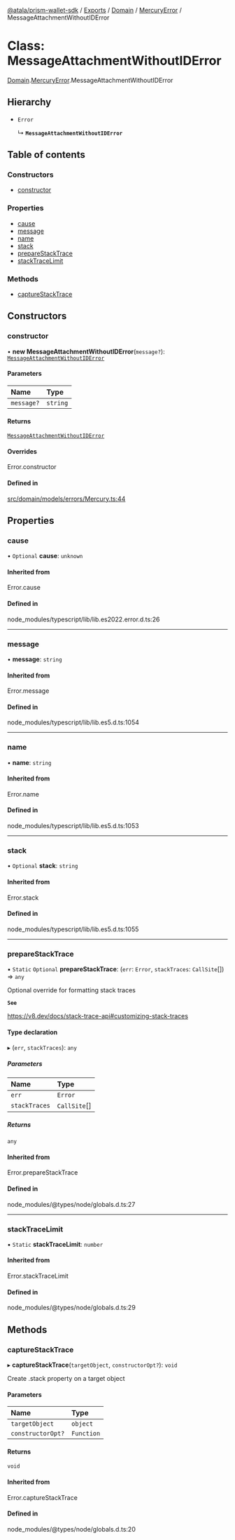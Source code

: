 [@atala/prism-wallet-sdk](../README.md) / [Exports](../modules.md) / [Domain](../modules/Domain.md) / [MercuryError](../modules/Domain.MercuryError.md) / MessageAttachmentWithoutIDError

# Class: MessageAttachmentWithoutIDError

[Domain](../modules/Domain.md).[MercuryError](../modules/Domain.MercuryError.md).MessageAttachmentWithoutIDError

## Hierarchy

- `Error`

  ↳ **`MessageAttachmentWithoutIDError`**

## Table of contents

### Constructors

- [constructor](Domain.MercuryError.MessageAttachmentWithoutIDError.md#constructor)

### Properties

- [cause](Domain.MercuryError.MessageAttachmentWithoutIDError.md#cause)
- [message](Domain.MercuryError.MessageAttachmentWithoutIDError.md#message)
- [name](Domain.MercuryError.MessageAttachmentWithoutIDError.md#name)
- [stack](Domain.MercuryError.MessageAttachmentWithoutIDError.md#stack)
- [prepareStackTrace](Domain.MercuryError.MessageAttachmentWithoutIDError.md#preparestacktrace)
- [stackTraceLimit](Domain.MercuryError.MessageAttachmentWithoutIDError.md#stacktracelimit)

### Methods

- [captureStackTrace](Domain.MercuryError.MessageAttachmentWithoutIDError.md#capturestacktrace)

## Constructors

### constructor

• **new MessageAttachmentWithoutIDError**(`message?`): [`MessageAttachmentWithoutIDError`](Domain.MercuryError.MessageAttachmentWithoutIDError.md)

#### Parameters

| Name | Type |
| :------ | :------ |
| `message?` | `string` |

#### Returns

[`MessageAttachmentWithoutIDError`](Domain.MercuryError.MessageAttachmentWithoutIDError.md)

#### Overrides

Error.constructor

#### Defined in

[src/domain/models/errors/Mercury.ts:44](https://github.com/hyperledger/identus-edge-agent-sdk-ts/blob/3c504bead94c87cd52de807c230d8a674846dce5/src/domain/models/errors/Mercury.ts#L44)

## Properties

### cause

• `Optional` **cause**: `unknown`

#### Inherited from

Error.cause

#### Defined in

node_modules/typescript/lib/lib.es2022.error.d.ts:26

___

### message

• **message**: `string`

#### Inherited from

Error.message

#### Defined in

node_modules/typescript/lib/lib.es5.d.ts:1054

___

### name

• **name**: `string`

#### Inherited from

Error.name

#### Defined in

node_modules/typescript/lib/lib.es5.d.ts:1053

___

### stack

• `Optional` **stack**: `string`

#### Inherited from

Error.stack

#### Defined in

node_modules/typescript/lib/lib.es5.d.ts:1055

___

### prepareStackTrace

▪ `Static` `Optional` **prepareStackTrace**: (`err`: `Error`, `stackTraces`: `CallSite`[]) => `any`

Optional override for formatting stack traces

**`See`**

https://v8.dev/docs/stack-trace-api#customizing-stack-traces

#### Type declaration

▸ (`err`, `stackTraces`): `any`

##### Parameters

| Name | Type |
| :------ | :------ |
| `err` | `Error` |
| `stackTraces` | `CallSite`[] |

##### Returns

`any`

#### Inherited from

Error.prepareStackTrace

#### Defined in

node_modules/@types/node/globals.d.ts:27

___

### stackTraceLimit

▪ `Static` **stackTraceLimit**: `number`

#### Inherited from

Error.stackTraceLimit

#### Defined in

node_modules/@types/node/globals.d.ts:29

## Methods

### captureStackTrace

▸ **captureStackTrace**(`targetObject`, `constructorOpt?`): `void`

Create .stack property on a target object

#### Parameters

| Name | Type |
| :------ | :------ |
| `targetObject` | `object` |
| `constructorOpt?` | `Function` |

#### Returns

`void`

#### Inherited from

Error.captureStackTrace

#### Defined in

node_modules/@types/node/globals.d.ts:20
